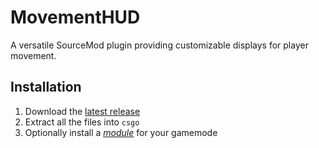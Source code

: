 # MovementHUD
A versatile SourceMod plugin providing customizable displays for player movement.

## **Installation**
1. Download the [latest release](https://github.com/Sikarii/movementhud/releases)
2. Extract all the files into `csgo`
3. Optionally install a [*module*](https://github.com/Sikarii/movementhud-misc) for your gamemode

